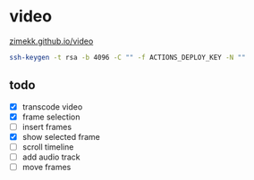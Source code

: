 # video

[zimekk.github.io/video](https://zimekk.github.io/video/)

```sh
ssh-keygen -t rsa -b 4096 -C "" -f ACTIONS_DEPLOY_KEY -N ""
```

## todo

- [x] transcode video
- [x] frame selection
- [ ] insert frames
- [x] show selected frame
- [ ] scroll timeline
- [ ] add audio track
- [ ] move frames
